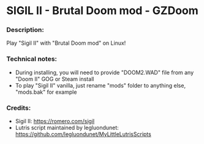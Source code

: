 # SIGIL II - Brutal Doom mod - GZDoom
### Description:
Play "Sigil II" with "Brutal Doom mod" on Linux!
### Technical notes:
- During installing, you will need to provide "DOOM2.WAD" file from any "Doom II" GOG or Steam install
- To play "Sigil II" vanilla, just rename "mods" folder to anything else, "mods.bak" for example
### Credits:
- Sigil II: https://romero.com/sigil
- Lutris script maintained by legluondunet: https://github.com/legluondunet/MyLittleLutrisScripts
